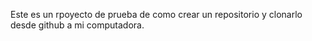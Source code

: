 Este es un rpoyecto de prueba de como crear un repositorio y clonarlo desde github a mi computadora.
